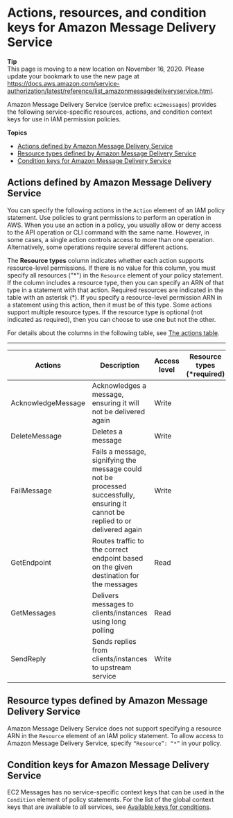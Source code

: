 # Actions, resources, and condition keys for Amazon Message Delivery Service<a name="list_amazonmessagedeliveryservice"></a>

**Tip**  
This page is moving to a new location on November 16, 2020\. Please update your bookmark to use the new page at [https://docs\.aws\.amazon\.com/service\-authorization/latest/reference/list\_amazonmessagedeliveryservice\.html](https://docs.aws.amazon.com/service-authorization/latest/reference/list_amazonmessagedeliveryservice.html)\. 

Amazon Message Delivery Service \(service prefix: `ec2messages`\) provides the following service\-specific resources, actions, and condition context keys for use in IAM permission policies\.

**Topics**
+ [Actions defined by Amazon Message Delivery Service](#amazonmessagedeliveryservice-actions-as-permissions)
+ [Resource types defined by Amazon Message Delivery Service](#amazonmessagedeliveryservice-resources-for-iam-policies)
+ [Condition keys for Amazon Message Delivery Service](#amazonmessagedeliveryservice-policy-keys)

## Actions defined by Amazon Message Delivery Service<a name="amazonmessagedeliveryservice-actions-as-permissions"></a>

You can specify the following actions in the `Action` element of an IAM policy statement\. Use policies to grant permissions to perform an operation in AWS\. When you use an action in a policy, you usually allow or deny access to the API operation or CLI command with the same name\. However, in some cases, a single action controls access to more than one operation\. Alternatively, some operations require several different actions\.

The **Resource types** column indicates whether each action supports resource\-level permissions\. If there is no value for this column, you must specify all resources \("\*"\) in the `Resource` element of your policy statement\. If the column includes a resource type, then you can specify an ARN of that type in a statement with that action\. Required resources are indicated in the table with an asterisk \(\*\)\. If you specify a resource\-level permission ARN in a statement using this action, then it must be of this type\. Some actions support multiple resource types\. If the resource type is optional \(not indicated as required\), then you can choose to use one but not the other\.

For details about the columns in the following table, see [The actions table](reference_policies_actions-resources-contextkeys.md#actions_table)\.


****  

| Actions | Description | Access level | Resource types \(\*required\) | Condition keys | Dependent actions | 
| --- | --- | --- | --- | --- | --- | 
|   AcknowledgeMessage  | Acknowledges a message, ensuring it will not be delivered again | Write |  |  |  | 
|   DeleteMessage  | Deletes a message | Write |  |  |  | 
|   FailMessage  | Fails a message, signifying the message could not be processed successfully, ensuring it cannot be replied to or delivered again | Write |  |  |  | 
|   GetEndpoint  | Routes traffic to the correct endpoint based on the given destination for the messages | Read |  |  |  | 
|   GetMessages  | Delivers messages to clients/instances using long polling | Read |  |  |  | 
|   SendReply  | Sends replies from clients/instances to upstream service | Write |  |  |  | 

## Resource types defined by Amazon Message Delivery Service<a name="amazonmessagedeliveryservice-resources-for-iam-policies"></a>

Amazon Message Delivery Service does not support specifying a resource ARN in the `Resource` element of an IAM policy statement\. To allow access to Amazon Message Delivery Service, specify `“Resource”: “*”` in your policy\.

## Condition keys for Amazon Message Delivery Service<a name="amazonmessagedeliveryservice-policy-keys"></a>

EC2 Messages has no service\-specific context keys that can be used in the `Condition` element of policy statements\. For the list of the global context keys that are available to all services, see [Available keys for conditions](reference_policies_condition-keys.html#AvailableKeys)\.